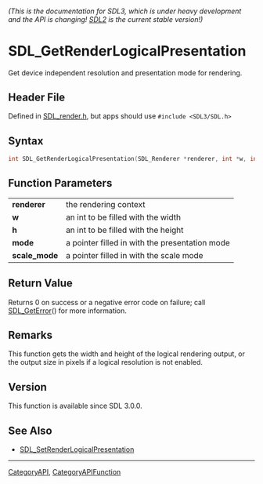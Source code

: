###### (This is the documentation for SDL3, which is under heavy development and the API is changing! [SDL2](https://wiki.libsdl.org/SDL2/) is the current stable version!)
# SDL_GetRenderLogicalPresentation

Get device independent resolution and presentation mode for rendering.

## Header File

Defined in [SDL_render.h](https://github.com/libsdl-org/SDL/blob/main/include/SDL3/SDL_render.h), but apps should use `#include <SDL3/SDL.h>`

## Syntax

```c
int SDL_GetRenderLogicalPresentation(SDL_Renderer *renderer, int *w, int *h, SDL_RendererLogicalPresentation *mode, SDL_ScaleMode *scale_mode);

```

## Function Parameters

|                    |                                                |
| ------------------ | ---------------------------------------------- |
| **renderer**       | the rendering context                          |
| **w**              | an int to be filled with the width             |
| **h**              | an int to be filled with the height            |
| **mode**           | a pointer filled in with the presentation mode |
| **scale_mode**     | a pointer filled in with the scale mode        |

## Return Value

Returns 0 on success or a negative error code on failure; call
[SDL_GetError](SDL_GetError)() for more information.

## Remarks

This function gets the width and height of the logical rendering output, or
the output size in pixels if a logical resolution is not enabled.

## Version

This function is available since SDL 3.0.0.

## See Also

* [SDL_SetRenderLogicalPresentation](SDL_SetRenderLogicalPresentation)

----
[CategoryAPI](CategoryAPI), [CategoryAPIFunction](CategoryAPIFunction)

